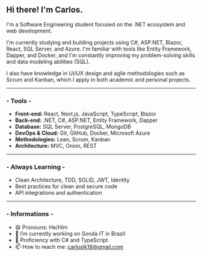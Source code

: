 <h2>Hi there! I'm Carlos.</h2>

I'm a Software Engineering student focused on the .NET ecosystem and web development.

I'm currently studying and building projects using C#, ASP.NET, Blazor, React, SQL Server, and Azure. I'm familiar with tools like Entity Framework, Dapper, and Docker, and I'm constantly improving my problem-solving skills and data modeling abilities (SQL).

I also have knowledge in UI/UX design and agile methodologies such as Scrum and Kanban, which I apply in both academic and personal projects.

<hr>

<h3>- Tools -</h3>

- <b>Front-end:</b> React, Next.js, JavaScript, TypeScript, Blazor
- <b>Back-end:</b> .NET, C#, ASP.NET, Entity Framework, Dapper
- <b>Database:</b> SQL Server, PostgreSQL, MongoDB 
- <b>DevOps & Cloud:</b> Git, GitHub, Docker, Microsoft Azure
- <b>Methodologies:</b> Lean, Scrum, Kanban
- <b>Architecture:</b> MVC, Onion, REST

<hr>

<h3>- Always Learning -</h3>

- Clean Architecture, TDD, SOLID, JWT, Identity
- Best practices for clean and secure code
- API integrations and authentication

<hr>

<h3>- Informations -</h3>

- 😄 </b>Pronouns:</b> He/Him
- 🔭 I’m currently working on Sonda IT in Brazil
- 🌱 Proficiency with C# and TypeScript
- 📫 How to reach me: carloslk18@gmail.com

<!-- <h3>- Stats -</h3>

 ![GitHub Stats](https://github-readme-streak-stats.herokuapp.com/?user=carloslk18&theme=dark&hide_border=true) -->

<!-- <h3>- Contact -</h3>

[![LinkedIn](https://img.shields.io/badge/LinkedIn-0077B5?style=for-the-badge&logo=linkedin&logoColor=white)](https://www.linkedin.com/in/carlosbarbosa-dev/)
[![Matrix](https://img.shields.io/badge/matrix-000000?style=for-the-badge&logo=Matrix&logoColor=white)](https://www.linkedin.com/in/carlosbarbosa-dev/)
[![Gmail](https://img.shields.io/badge/Gmail-D14836?style=for-the-badge&logo=gmail&logoColor=white)](https://www.linkedin.com/in/carlosbarbosa-dev/)
[![Line](https://img.shields.io/badge/Line-00C300?style=for-the-badge&logo=line&logoColor=white)](https://www.linkedin.com/in/carlosbarbosa-dev/) -->
